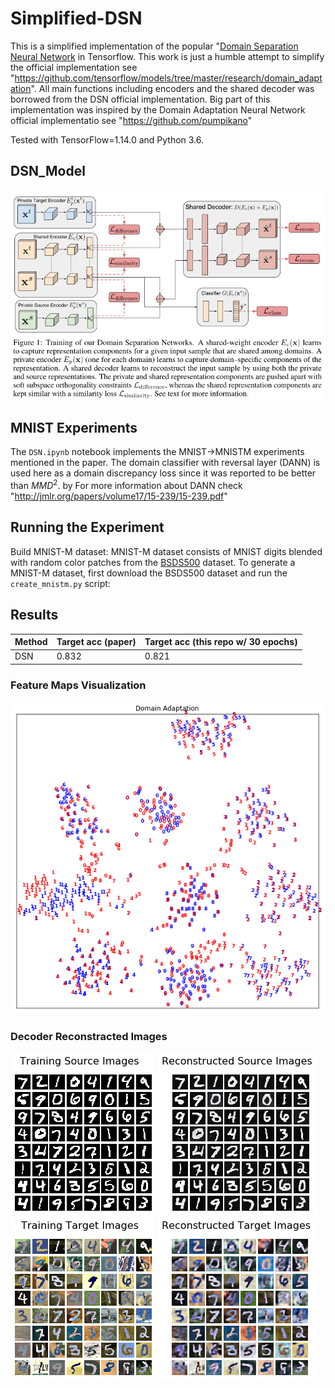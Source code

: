 # Simplified-DSN

This is a simplified implementation of the popular "[Domain Separation Neural Network](https://arxiv.org/abs/1608.06019) in Tensorflow. This work is just a humble attempt to simplify the official implementation see "https://github.com/tensorflow/models/tree/master/research/domain_adaptation". All main functions including encoders and the shared decoder was borrowed from the DSN official implementation. Big part of this implementation was inspired by the Domain Adaptation Neural Network official implementatio see "https://github.com/pumpikano"

Tested with TensorFlow=1.14.0 and Python 3.6.
## DSN_Model
![Alt text](images/DSN.png?raw=true "DSN Model")


## MNIST Experiments

The `DSN.ipynb` notebook implements the MNIST->MNISTM experiments mentioned in the paper. The domain classifier with reversal layer (DANN) is used here as a domain discrepancy loss since it was reported to be better than $MMD^2$. by For more information about DANN check "http://jmlr.org/papers/volume17/15-239/15-239.pdf"

## Running the Experiment

Build MNIST-M dataset: MNIST-M dataset consists of MNIST digits blended with random color patches from the [BSDS500](http://www.eecs.berkeley.edu/Research/Projects/CS/vision/grouping/resources.html#bsds500) dataset. To generate a MNIST-M dataset, first download the BSDS500 dataset and run the `create_mnistm.py` script:

## Results

| Method | Target acc (paper) | Target acc (this repo w/ 30 epochs) |
| ------ | ------------------ | ----------------------------------- |
| DSN |  0.832 |  0.821 |

### Feature Maps Visualization

![Alt text](images/DNS_MNIST_MNISTM.png?raw=true "Domain_Adaptation")

### Decoder Reconstracted Images
![Alt text](images/source.png?raw=true )
![Alt text](images/reconstracted_source.png?raw=true )
<br/>
![Alt text](images/target.png?raw=true )
![Alt text](images/reconstracted_target.png?raw=true )

